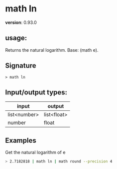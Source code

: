 # math ln

**version**: 0.93.0

## **usage**:

Returns the natural logarithm. Base: (math e).

## Signature

`> math ln `

## Input/output types:

| input          | output        |
| -------------- | ------------- |
| list\<number\> | list\<float\> |
| number         | float         |

## Examples

Get the natural logarithm of e

```bash
> 2.7182818 | math ln | math round --precision 4
```
